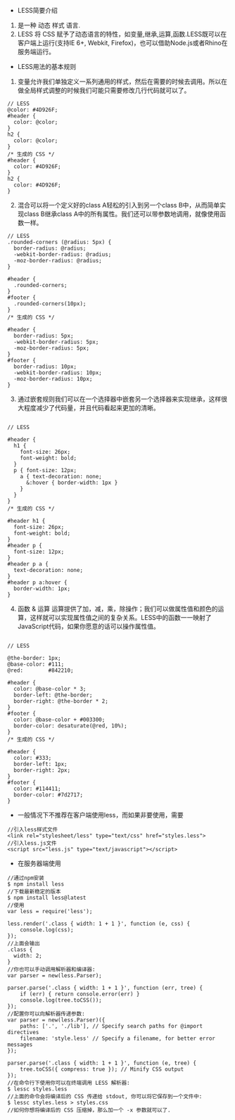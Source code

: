 - LESS简要介绍
1. 是一种 动态 样式 语言.
2. LESS 将 CSS 赋予了动态语言的特性，如变量,继承,运算,函数.LESS既可以在客户端上运行(支持IE 6+, Webkit, Firefox)，也可以借助Node.js或者Rhino在服务端运行。
- LESS用法的基本规则
1. 变量允许我们单独定义一系列通用的样式，然后在需要的时候去调用。所以在做全局样式调整的时候我们可能只需要修改几行代码就可以了。
```
// LESS
@color: #4D926F;
#header {
  color: @color;
}
h2 {
  color: @color;
}
/* 生成的 CSS */
#header {
  color: #4D926F;
}
h2 {
  color: #4D926F;
}
```
2. 混合可以将一个定义好的class A轻松的引入到另一个class B中，从而简单实现class B继承class A中的所有属性。我们还可以带参数地调用，就像使用函数一样。
```
// LESS
.rounded-corners (@radius: 5px) {
  border-radius: @radius;
  -webkit-border-radius: @radius;
  -moz-border-radius: @radius;
}

#header {
  .rounded-corners;
}
#footer {
  .rounded-corners(10px);
}
/* 生成的 CSS */

#header {
  border-radius: 5px;
  -webkit-border-radius: 5px;
  -moz-border-radius: 5px;
}
#footer {
  border-radius: 10px;
  -webkit-border-radius: 10px;
  -moz-border-radius: 10px;
}
```
3. 通过嵌套规则我们可以在一个选择器中嵌套另一个选择器来实现继承，这样很大程度减少了代码量，并且代码看起来更加的清晰。
```

// LESS

#header {
  h1 {
    font-size: 26px;
    font-weight: bold;
  }
  p { font-size: 12px;
    a { text-decoration: none;
      &:hover { border-width: 1px }
    }
  }
}
/* 生成的 CSS */

#header h1 {
  font-size: 26px;
  font-weight: bold;
}
#header p {
  font-size: 12px;
}
#header p a {
  text-decoration: none;
}
#header p a:hover {
  border-width: 1px;
}
```
4. 函数 & 运算 运算提供了加，减，乘，除操作；我们可以做属性值和颜色的运算，这样就可以实现属性值之间的复杂关系。LESS中的函数一一映射了JavaScript代码，如果你愿意的话可以操作属性值。
```

// LESS

@the-border: 1px;
@base-color: #111;
@red:        #842210;

#header {
  color: @base-color * 3;
  border-left: @the-border;
  border-right: @the-border * 2;
}
#footer { 
  color: @base-color + #003300;
  border-color: desaturate(@red, 10%);
}
/* 生成的 CSS */

#header {
  color: #333;
  border-left: 1px;
  border-right: 2px;
}
#footer { 
  color: #114411;
  border-color: #7d2717;
}

```
- 一般情况下不推荐在客户端使用less，而如果非要使用，需要
```
//引入less样式文件
<link rel="stylesheet/less" type="text/css" href="styles.less">
//引入less.js文件
<script src="less.js" type="text/javascript"></script>
```
- 在服务器端使用
```
//通过npm安装
$ npm install less
//下载最新稳定的版本
$ npm install less@latest
//使用
var less = require('less');

less.render('.class { width: 1 + 1 }', function (e, css) {
    console.log(css);
});
//上面会输出
.class {
  width: 2;
}
//你也可以手动调用解析器和编译器:
var parser = new(less.Parser);

parser.parse('.class { width: 1 + 1 }', function (err, tree) {
    if (err) { return console.error(err) }
    console.log(tree.toCSS());
});
//配置你可以向解析器传递参数:
var parser = new(less.Parser)({
    paths: ['.', './lib'], // Specify search paths for @import directives
    filename: 'style.less' // Specify a filename, for better error messages
});

parser.parse('.class { width: 1 + 1 }', function (e, tree) {
    tree.toCSS({ compress: true }); // Minify CSS output
});
//在命令行下使用你可以在终端调用 LESS 解析器:
$ lessc styles.less
//上面的命令会将编译后的 CSS 传递给 stdout, 你可以将它保存到一个文件中:
$ lessc styles.less > styles.css
//如何你想将编译后的 CSS 压缩掉，那么加一个 -x 参数就可以了.
```
